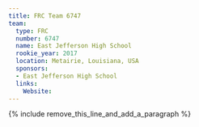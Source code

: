 ```yaml
---
title: FRC Team 6747
team:
  type: FRC
  number: 6747
  name: East Jefferson High School
  rookie_year: 2017
  location: Metairie, Louisiana, USA
  sponsors:
  - East Jefferson High School
  links:
    Website:
---
```


{% include remove_this_line_and_add_a_paragraph %}